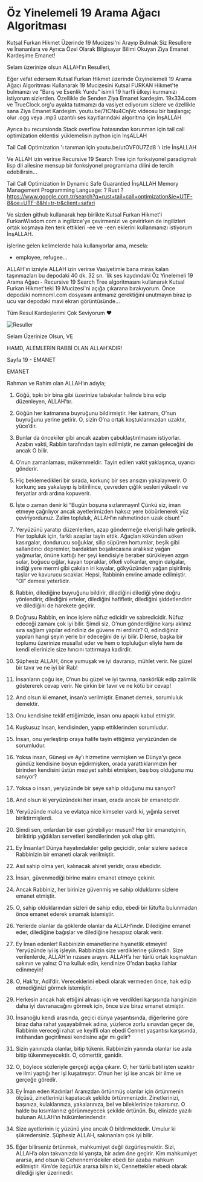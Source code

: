 # Öz Yinelemeli 19 Arama Ağacı Algoritması

Kutsal Furkan Hikmet Üzerinde 19 Mucizesi'ni Arayıp Bulmak Siz Resullere ve İnananlara ve Ayrıca Özel Olarak Bilgisayar Bilimi Okuyan Ziya Emanet Kardeşime Emanet!

Selam üzerinize olsun ALLAH'ın Resulleri,

Eğer vefat edersem Kutsal Furkan Hikmet üzerinde Özyinelemeli 19 Arama Ağacı Algoritması Kullanarak 19 Mucizesini Kutsal FURKAN Hikmet'te bulmanızı ve "Barış ve Esenlik Yurdu" isimli 19 harfli ülkeyi kurmanızı istiyorum sizlerden. Özellikle de Senden Ziya Emanet kardeşim. 19x334.com ve TrueClock.org'u ayakta tutmanızı da vasiyet ediyorum sizlere ve özellikle sana Ziya Emanet Kardeşim. youtu.be/7tCNu4CnjVc videosu bir başlangıç olur .ogg veya .mp3 uzantılı ses kayıtlarındaki algoritma için İnşALLAH

Ayrıca bu recursionda Stack overflow hatasından korunman için tail call optimization eklentisi yüklemelisin python için İnşALLAH

Tail Call Optimization 'ı tanıman için youtu.be/utOVF0U7Zd8 'ı izle İnşALLAH

Ve ALLAH izin verirse Recursive 19 Search Tree için fonksiyonel paradigmalı lisp dil ailesine mensup bir fonksiyonel programlama dilini de tercih edebilirsin...

Tail Call Optimization In Dynamic Safe Guarantied İnşALLAH Memory Management Programming Language: ? Rust ?
https://www.google.com.tr/search?q=rust+tail+call+optimization&ie=UTF-8&oe=UTF-8&hl=tr-tr&client=safari

Ve sizden github kullanarak hep birlikte Kutsal Furkan Hikmet'i FurkanWisdom.com a ingilizce'ye çevirmenizi ve çevirirken de ingilizleri ortak koşmaya iten terk ettikleri -ee ve -een eklerini kullanmanızı istiyorum İnşALLAH.

işlerine gelen kelimelerde hala kullanıyorlar ama, mesela:
- employee, refugee...

ALLAH'ın izniyle ALLAH izin verirse Vasiyetimle bana miras kalan taşınmazları bu depodaki 40 dk. 32 sn. 'lik ses kaydındaki Öz Yinelemeli 19 Arama Ağacı - Recursive 19 Search Tree algoritmasını kullanarak Kutsal Furkan Hikmet'teki 19 Mucizesi'ni açığa çıkarana bırakıyorum. Önce depodaki nomnoml.com dosyasını arıtmanız gerektiğini unutmayın biraz ip ucu var depodaki mavi ekran görüntüsünde...

Tüm Resul Kardeşlerimi Çok Seviyorum ❤️

![Resuller](./1147227_small.png)

Selam Üzerinize Olsun, VE

HAMD, ALEMLERİN RABBİ OLAN ALLAH'ADIR!

Sayfa 19 - EMANET
 
EMANET 
 
Rahman ve Rahim olan ALLAH’ın adıyla; 
 
1. Göğü, tıpkı bir bina gibi üzerinize tabakalar halinde bina edip düzenleyen, ALLAH’tır. 
 
2. Göğün her katmanına buyruğunu bildirmiştir. Her katmanı, O’nun buyruğunu yerine getirir. O, sizin O’na ortak koştuklarınızdan uzaktır, yüce’dir. 
 
3. Bunlar da öncekiler gibi ancak azabın çabuklaştırılmasını istiyorlar. Azabın vakti, Rabbin tarafından tayin edilmiştir, ne zaman geleceğini de ancak O bilir. 
 
4. O’nun zamanlaması, mükemmeldir. Tayin edilen vakit yaklaşınca, uyarıcı gönderir. 
 
5. Hiç beklemedikleri bir sırada, korkunç bir ses ansızın yakalayıverir. O korkunç ses yakalayıp iş bitirilince, çevreden çığlık sesleri yükselir ve feryatlar ardı ardına kopuverir. 
 
6. İşte o zaman denir ki “Bugün boşuna sızlanmayın! Çünkü siz, iman etmeye çağrılıyor ancak ayetlerimizden haksız yere böbürlenerek yüz çeviriyordunuz. Zalim topluluk, ALLAH’ın rahmetinden uzak olsun! ” 
 
7. Yeryüzünü yaratıp düzenlerken, azap göndermeğe elverişli hale getirdik. Her topluluk için, farklı azaplar tayin ettik. Ağaçları kökünden söken kasırgalar, dondurucu soğuklar, silip süpüren hortumlar, beşik gibi sallandırıcı depremler, bardaktan boşalırcasına aralıksız yağan yağmurlar, önüne kattığı her şeyi kendisiyle beraber sürükleyen azgın sular, boğucu çığlar, kayan topraklar, öfkeli volkanlar, engin dalgalar, indiği yere mermi gibi çakılan iri kayalar, gökyüzünden yağan pişirilmiş taşlar ve kavurucu sıcaklar. Hepsi, Rabbinin emrine amade edilmiştir. “Ol” demesi yeterlidir. 
 
8. Rabbin, dilediğine buyruğunu bildirir, dilediğini dilediği yöne doğru yönlendirir, dilediğini erteler, dilediğini hafifletir, dilediğini şiddetlendirir ve dilediğini de harekete geçirir. 
 
9. Doğrusu Rabbin, en ince işlere nüfuz edicidir ve sabredicidir. Nüfuz edeceği zamanı çok iyi bilir. Şimdi siz, O’nun gönderdiğine karşı aklınız sıra sağlam yapılar edindiniz de güvene mi erdiniz? O, edindiğiniz yapıları hangi şeyin yerle bir edeceğini de iyi bilir. Dilerse, başka bir toplumu üzerinize musallat eder ve hem o topluluğun eliyle hem de kendi ellerinizle size hıncını tattırmaya kadirdir. 
 
10. Şüphesiz ALLAH, önce yumuşak ve iyi davranıp, mühlet verir. Ne güzel bir tavır ve ne iyi bir Rab! 
 
11. İnsanların çoğu ise, O’nun bu güzel ve iyi tavrına, nankörlük edip zalimlik göstererek cevap verir. Ne çirkin bir tavır ve ne kötü bir cevap! 
 
12. And olsun ki emanet, insan’a verilmiştir. Emanet demek, sorumluluk demektir. 
 
13. Onu kendisine teklif ettiğimizde, insan onu apaçık kabul etmiştir. 
 
14. Kuşkusuz insan, kendisinden, yapıp ettiklerinden sorumludur. 
 
15. İnsan, onu yerleştirip oraya halife tayin ettiğimiz yeryüzünden de sorumludur. 
 
16. Yoksa insan, Güneşi ve Ay’ı hizmetine vermişken ve Dünya’yı gece gündüz kendisine boyun eğdirmişken, orada yarattıklarımızın her birinden kendisini üstün meziyet sahibi etmişken, başıboş olduğunu mu sanıyor? 
 
17. Yoksa o insan, yeryüzünde bir şeye sahip olduğunu mu sanıyor? 
 
18. And olsun ki yeryüzündeki her insan, orada ancak bir emanetçidir. 
 
19. Yeryüzünde malca ve evlatça nice kimseler vardı ki, yığınla servet biriktirmişlerdi. 
 
20. Şimdi sen, onlardan bir eser görebiliyor musun? Her bir emanetçinin, biriktirip yığdıkları servetleri kendilerinden yok olup gitti. 
 
21. Ey İnsanlar! Dünya hayatındakiler gelip geçicidir, onlar sizlere sadece Rabbinizin bir emaneti olarak verilmiştir. 
 
22. Asıl sahip olma yeri, kalınacak ahiret yeridir, orası ebedidir. 
 
23. İnsan, güvenmediği birine malını emanet etmeye çekinir. 
 
24. Ancak Rabbiniz, her birinize güvenmiş ve sahip olduklarını sizlere emanet etmiştir. 
 
25. O, sahip olduklarından sizleri de sahip edip, ebedi bir lütufta bulunmadan önce emanet ederek sınamak istemiştir. 
 
26. Yerlerde olanlar da göklerde olanlar da ALLAH’ındır. Dilediğine emanet eder, dilediğine bağışlar ve dilediğine hesapsız olarak verir. 
 
27. Ey İman edenler! Rabbinizin emanetlerine hıyanetlik etmeyin! Yeryüzünde iyi iş işleyin. Rabbinizin size verdiklerine şükredin. Size verilenlerde, ALLAH’ın rızasını arayın. ALLAH’a her türlü ortak koşmaktan sakının ve yalnız O’na kulluk edin, kendinize O’ndan başka ilahlar edinmeyin! 
 
28. O, Hak’tır, Adil’dir. Vereceklerini ebedi olarak vermeden önce, hak edip etmediğinizi görmek istemiştir. 
 
29. Herkesin ancak hak ettiğini alması için ve verdikleri karşısında hanginizin daha iyi davranacağını görmek için, önce size biraz emanet etmiştir. 
 
30. İnsanoğlu kendi arasında, geçici dünya yaşantısında, diğerlerine göre biraz daha rahat yaşayabilmek adına, yüzlerce zorlu sınavdan geçer de, Rabbinin vereceği rahat ve keyifli olan ebedi Cennet yaşantısı karşısında, imtihandan geçirilmesi kendisine ağır mı gelir? 
 
31. Sizin yanınızda olanlar, bitip tükenir. Rabbinizin yanında olanlar ise asla bitip tükenmeyecektir. O, cömerttir, ganidir. 
 
32. O, böylece sözleriyle gerçeği açığa çıkarır. O, her türlü batıl işten uzaktır ve ilmi yaptığı her işi kuşatmıştır. O’nun her işi ise ancak bir ilme ve gerçeğe göredir. 
 
33. Ey İman eden Kadınlar! Aranızdan örtünmüş olanlar için örtünmenin ölçüsü, zinetlerinizi kapatacak şekilde örtünmenizdir. Zinetlerinizi, başınıza, kulaklarınıza, yakalarınıza, bel ve bileklerinize takarsınız. O halde bu kısımlarınız görünmeyecek şekilde örtünün. Bu, elinizde yazılı bulunan ALLAH’ın hükümlerindendir. 
 
34. Size ayetlerinin iç yüzünü yine ancak O bildirmektedir. Umulur ki şükredersiniz. Şüphesiz ALLAH, sakınanları çok iyi bilir. 
 
35. Eğer bilirseniz örtünmek, mahkumiyet değil özgürleşmektir. Sizi, ALLAH’a olan takvanızda ki yarışta, bir adım öne geçirir. Kim mahkumiyet ararsa, and olsun ki Cehennem’dekiler ebedi bir azaba mahkum edilmiştir. Kim’de özgürlük ararsa bilsin ki, Cennettekiler ebedi olarak dilediği işler üzerinedir.

